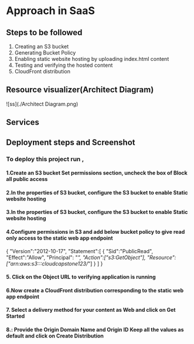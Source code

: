 # Approach in SaaS

## Steps to be followed

1. Creating an S3 bucket
2. Generating Bucket Policy
3. Enabling static website hosting by uploading index.html content
4. Testing and verifying the hosted content
5. CloudFront distribution

## Resource visualizer(Architect Diagram)

![ss](./Architect Diagram.png)

## Services

## Deployment steps and Screenshot

### To deploy this project run ,

#### 1.Create an S3 bucket Set permissions section, uncheck the box of Block all public access

#### 2.In the properties of S3 bucket, configure the S3 bucket to enable Static website hosting

#### 3.In the properties of S3 bucket, configure the S3 bucket to enable Static website hosting

#### 4.Configure permissions in S3 and add below bucket policy to give read only access to the static web app endpoint

{
"Version":"2012-10-17",
"Statement":[
{
"Sid":"PublicRead", "Effect":"Allow", "Principal": "_",
"Action":["s3:GetObject"],
"Resource":["arn:aws:s3:::cloudcapstone123/_"] } ]
}

#### 5. Click on the Object URL to verifying application is running

#### 6.Now create a CloudFront distribution corresponding to the static web app endpoint

#### 7. Select a delivery method for your content as Web and click on Get Started

#### 8.: Provide the Origin Domain Name and Origin ID Keep all the values as default and click on Create Distribution
